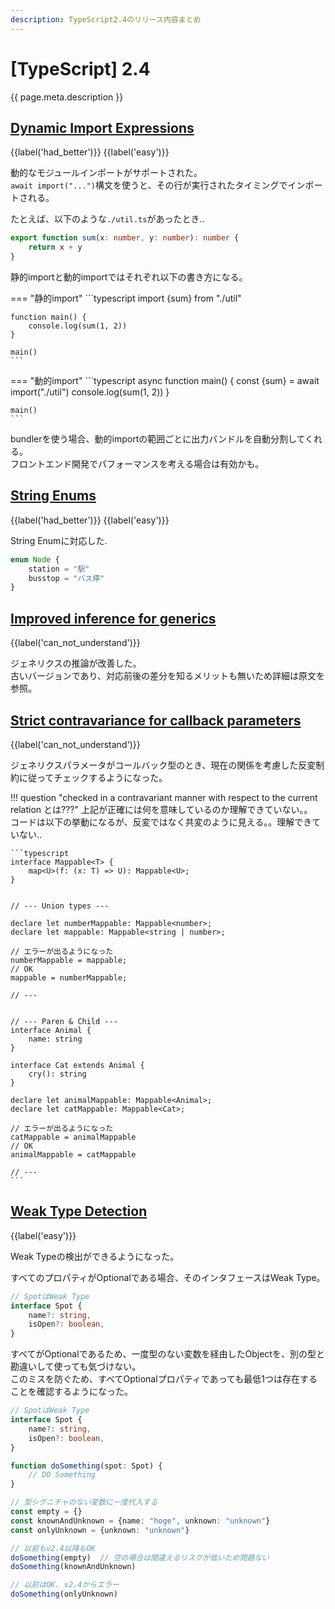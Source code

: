 ```yaml
---
description: TypeScript2.4のリリース内容まとめ
---
```


# [TypeScript] 2.4

{{ page.meta.description }}

## [Dynamic Import Expressions]

[Dynamic Import Expressions]: https://www.typescriptlang.org/docs/handbook/release-notes/typescript-2-4.html#dynamic-import-expressions

{{label('had_better')}} {{label('easy')}} 

動的なモジュールインポートがサポートされた。  
`await import("...")`構文を使うと、その行が実行されたタイミングでインポートされる。

たとえば、以下のような`./util.ts`があったとき..

```typescript
export function sum(x: number, y: number): number {
    return x + y
}
```

静的importと動的importではそれぞれ以下の書き方になる。

=== "静的import"
    ```typescript
    import {sum} from "./util"

    function main() {
        console.log(sum(1, 2))
    }

    main()
    ```


=== "動的import"
    ```typescript
    async function main() {
        const {sum} = await import("./util")
        console.log(sum(1, 2))
    }

    main()
    ```

bundlerを使う場合、動的importの範囲ごとに出力バンドルを自動分割してくれる。  
フロントエンド開発でパフォーマンスを考える場合は有効かも。


## [String Enums]

[String Enums]: https://www.typescriptlang.org/docs/handbook/release-notes/typescript-2-4.html#string-enums

{{label('had_better')}} {{label('easy')}} 

String Enumに対応した.

```typescript
enum Node {
    station = "駅"
    busstop = "バス停"
}
```


## [Improved inference for generics]

[Improved inference for generics]: https://www.typescriptlang.org/docs/handbook/release-notes/typescript-2-4.html#improved-inference-for-generics

{{label('can_not_understand')}} 

ジェネリクスの推論が改善した。  
古いバージョンであり、対応前後の差分を知るメリットも無いため詳細は原文を参照。


## [Strict contravariance for callback parameters]

[Strict contravariance for callback parameters]: https://www.typescriptlang.org/docs/handbook/release-notes/typescript-2-4.html#strict-contravariance-for-callback-parameters

{{label('can_not_understand')}} 

ジェネリクスパラメータがコールバック型のとき、現在の関係を考慮した反変制約に従ってチェックするようになった。

!!! question "checked in a contravariant manner with respect to the current relation とは???"
    上記が正確には何を意味しているのか理解できていない。。  
    コードは以下の挙動になるが、反変ではなく共変のように見える。。理解できていない..

    ```typescript
    interface Mappable<T> {
        map<U>(f: (x: T) => U): Mappable<U>;
    }


    // --- Union types ---

    declare let numberMappable: Mappable<number>;
    declare let mappable: Mappable<string | number>;

    // エラーが出るようになった
    numberMappable = mappable;
    // OK
    mappable = numberMappable;

    // ---


    // --- Paren & Child ---
    interface Animal {
        name: string
    }

    interface Cat extends Animal {
        cry(): string
    }

    declare let animalMappable: Mappable<Animal>;
    declare let catMappable: Mappable<Cat>;

    // エラーが出るようになった
    catMappable = animalMappable
    // OK
    animalMappable = catMappable

    // ---
    ```


## [Weak Type Detection]

[Weak Type Detection]: https://www.typescriptlang.org/docs/handbook/release-notes/typescript-2-4.html#weak-type-detection

{{label('easy')}}

Weak Typeの検出ができるようになった。

すべてのプロパティがOptionalである場合、そのインタフェースはWeak Type。

```typescript
// SpotはWeak Type
interface Spot {
    name?: string,
    isOpen?: boolean,
}
```

すべてがOptionalであるため、一度型のない変数を経由したObjectを、別の型と勘違いして使っても気づけない。  
このミスを防ぐため、すべてOptionalプロパティであっても最低1つは存在することを確認するようになった。

```typescript
// SpotはWeak Type
interface Spot {
    name?: string,
    isOpen?: boolean,
}

function doSomething(spot: Spot) {
    // DO Something
}

// 型シグニチャのない変数に一度代入する
const empty = {}
const knownAndUnknown = {name: "hoge", unknown: "unknown"}
const onlyUnknown = {unknown: "unknown"}

// 以前もv2.4以降もOK
doSomething(empty)  // 空の場合は間違えるリスクが低いため問題ない
doSomething(knownAndUnknown)

// 以前はOK. v2.4からエラー
doSomething(onlyUnknown)
```

